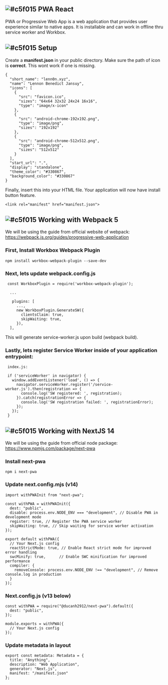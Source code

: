 ## ![#c5f015](https://placehold.co/15x15/c5f015/c5f015.png) PWA React
PWA or Progressive Web App is a web application that provides user experience similar to native apps. It is installable and can work in offline thru service worker and Workbox.

## ![#c5f015](https://placehold.co/15x15/c5f015/c5f015.png) Setup
Create a **manifest.json** in your public directory. Make sure the path of icon is **correct**. This wont work if one is missing.

    {
      "short_name": "lenn0n.xyz",
      "name": "Lennon Benedict Jansuy",
      "icons": [
        {
          "src": "favicon.ico",
          "sizes": "64x64 32x32 24x24 16x16",
          "type": "image/x-icon"
        },
        {
          "src": "android-chrome-192x192.png",
          "type": "image/png",
          "sizes": "192x192"
        },
        {
          "src": "android-chrome-512x512.png",
          "type": "image/png",
          "sizes": "512x512"
        }
      ],
      "start_url": ".",
      "display": "standalone",
      "theme_color": "#330867",
      "background_color": "#330867"
    }

Finally, insert this into your HTML file. Your application will now have install button feature.

    <link rel="manifest" href="manifest.json">

## ![#c5f015](https://placehold.co/15x15/c5f015/c5f015.png) Working with Webpack 5
We will be using the guide from official website of webpack: https://webpack.js.org/guides/progressive-web-application

### First, Install Workbox Webpack Plugin

    npm install workbox-webpack-plugin --save-dev

### Next, lets update webpack.config.js

     const WorkboxPlugin = require('workbox-webpack-plugin');
     
      ...
      
       plugins: [
         ...,
         new WorkboxPlugin.GenerateSW({
           clientsClaim: true,
           skipWaiting: true,
         }),
      ],

This will generate service-worker.js upon build (webpack build).

### Lastly, lets register Service Worker inside of your application entrypoint:
     index.js:
     
     if ('serviceWorker' in navigator) {
       window.addEventListener('load', () => {
         navigator.serviceWorker.register('/service-worker.js').then(registration => {
           console.log('SW registered: ', registration);
         }).catch(registrationError => {
           console.log('SW registration failed: ', registrationError);
         });
       });
     }



## ![#c5f015](https://placehold.co/15x15/c5f015/c5f015.png) Working with NextJS 14
We will be using the guide from official node package: https://www.npmjs.com/package/next-pwa

### Install next-pwa

    npm i next-pwa

### Update next.config.mjs (v14)

    import withPWAInit from "next-pwa";
    
    const withPWA = withPWAInit({
      dest: "public",
      disable: process.env.NODE_ENV === "development", // Disable PWA in development mode
      register: true, // Register the PWA service worker
      skipWaiting: true, // Skip waiting for service worker activation
    });
    
    export default withPWA({
      // Your Next.js config
      reactStrictMode: true, // Enable React strict mode for improved error handling
      swcMinify: true,      // Enable SWC minification for improved performance
      compiler: {
        removeConsole: process.env.NODE_ENV !== "development", // Remove console.log in production
      }
    });

### Next.config.js (v13 below)

    const withPWA = require("@ducanh2912/next-pwa").default({
      dest: "public",
    });
    
    module.exports = withPWA({
      // Your Next.js config
    });

### Update metadata in layout

    export const metadata: Metadata = {
      title: "Anything",
      description: "Web Application",
      generator: "Next.js",
      manifest: "/manifest.json"
    };

